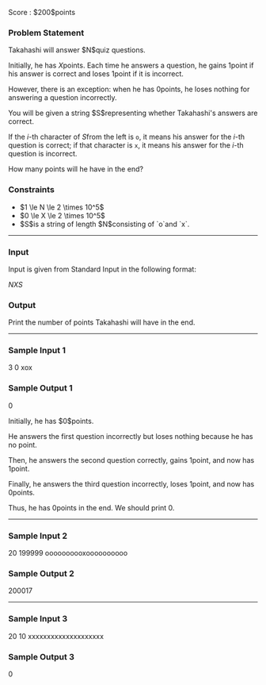 
<div>

<span>

<span>

<p>
Score : $200$points
</p>

<div>

<section>

### **Problem Statement**

<p>
Takahashi will answer $N$quiz questions.

Initially, he has $X$points. Each time he answers a question, he gains $1$point if his answer is correct and loses $1$point if it is incorrect.

However, there is an exception: when he has $0$points, he loses nothing for answering a question incorrectly.
</p>

<p>
You will be given a string $S$representing whether Takahashi's answers are correct.

If the $i$-th character of $S$from the left is `o`, it means his answer for the $i$-th question is correct; if that character is `x`, it means his answer for the $i$-th question is incorrect.

How many points will he have in the end?
</p>

</section>

</div>

<div>

<section>

### **Constraints**

<ul>

<li>
$1 \le N \le 2 \times 10^5$
</li>

<li>
$0 \le X \le 2 \times 10^5$
</li>

<li>
$S$is a string of length $N$consisting of `o`and `x`.
</li>

</ul>

</section>

</div>

---

<div>

<div>

<section>

### **Input**

<p>
Input is given from Standard Input in the following format:
</p>

<div>

$N$$X$$S$
</div>

</section>

</div>

<div>

<section>

### **Output**

<p>
Print the number of points Takahashi will have in the end.
</p>

</section>

</div>

</div>

---

<div>

<section>

### **Sample Input 1**

<div>

3 0
xox

</div>

</section>

</div>

<div>

<section>

### **Sample Output 1**

<div>

0

</div>

<p>
Initially, he has $0$points.

He answers the first question incorrectly but loses nothing because he has no point.

Then, he answers the second question correctly, gains $1$point, and now has $1$point.

Finally, he answers the third question incorrectly, loses $1$point, and now has $0$points.

Thus, he has $0$points in the end. We should print $0$.  
</p>

</section>

</div>

---

<div>

<section>

### **Sample Input 2**

<div>

20 199999
oooooooooxoooooooooo

</div>

</section>

</div>

<div>

<section>

### **Sample Output 2**

<div>

200017

</div>

</section>

</div>

---

<div>

<section>

### **Sample Input 3**

<div>

20 10
xxxxxxxxxxxxxxxxxxxx

</div>

</section>

</div>

<div>

<section>

### **Sample Output 3**

<div>

0

</div>

</section>

</div>

</span>

</span>

</div>
